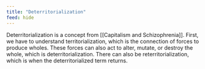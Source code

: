 ```yaml
---
title: "Deterritorialization"
feed: hide
---
```


Deterritorialization is a concept from [[Capitalism and Schizophrenia]]. First, we have to understand territorialization, which is the connection of forces to produce wholes. These forces can also act to alter, mutate, or destroy the whole, which is deterritorialization. There can also be reterritorialization, which is when the deterritorialized term returns. 